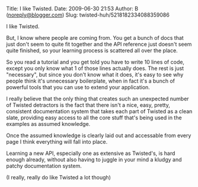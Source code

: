 Title: I like Twisted.
Date: 2009-06-30 21:53
Author: B (noreply@blogger.com)
Slug: twisted-huh/5218182334088359086

I like Twisted.  
  
But, I know where people are coming from. You get a bunch of docs that
just don't seem to quite fit together and the API reference just doesn't
seem quite finished, so your learning process is scattered all over the
place.  
  
So you read a tutorial and you get told you have to write 10 lines of
code, except you only know what 1 of those lines actually does. The rest
is just "necessary", but since you don't know what it does, it's easy to
see why people think it's unnecessary boilerplate, when in fact it's a
bunch of powerful tools that you can use to extend your application.  
  
I really believe that the only thing that creates such an unexpected
number of Twisted detractors is the fact that there isn't a nice, easy,
pretty, consistent documentation system that takes each part of Twisted
as a clean slate, providing easy access to all the core stuff that's
being used in the examples as assumed knowledge.  
  
Once the assumed knowledge is clearly laid out and accessable from every
page I think everything will fall into place.  
  
Learning a new API, especially one as extensive as Twisted's, is hard
enough already, without also having to juggle in your mind a kludgy and
patchy documentation system.  
  
(I really, really do like Twisted a lot though)

